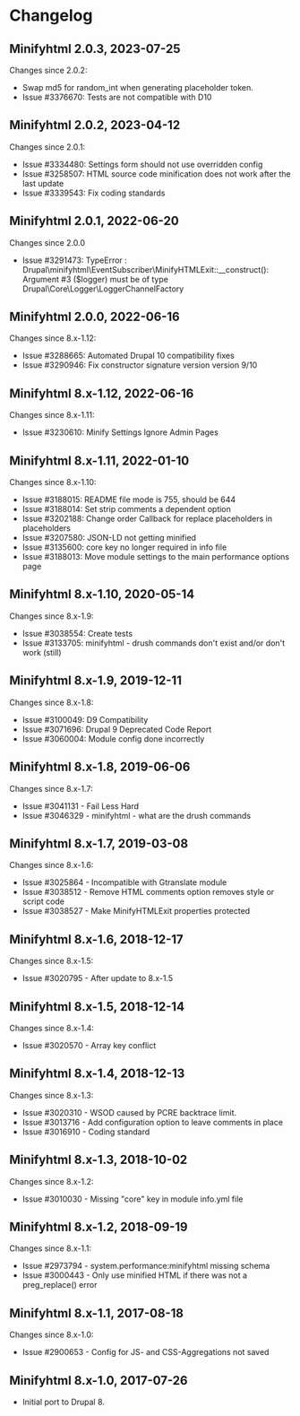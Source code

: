 # Changelog

## Minifyhtml 2.0.3, 2023-07-25

Changes since 2.0.2:

- Swap md5 for random_int when generating placeholder token.
- Issue #3376670: Tests are not compatible with D10

## Minifyhtml 2.0.2, 2023-04-12

Changes since 2.0.1:

- Issue #3334480: Settings form should not use overridden config
- Issue #3258507: HTML source code minification does not work after the last
update
- Issue #3339543: Fix coding standards

## Minifyhtml 2.0.1, 2022-06-20

Changes since 2.0.0

- Issue #3291473: TypeError :
Drupal\minifyhtml\EventSubscriber\MinifyHTMLExit::__construct(): Argument #3
($logger) must be of type Drupal\Core\Logger\LoggerChannelFactory

## Minifyhtml 2.0.0, 2022-06-16

Changes since 8.x-1.12:

- Issue #3288665: Automated Drupal 10 compatibility fixes
- Issue #3290946: Fix constructor signature version version 9/10

## Minifyhtml 8.x-1.12, 2022-06-16

Changes since 8.x-1.11:

- Issue #3230610: Minify Settings Ignore Admin Pages

## Minifyhtml 8.x-1.11, 2022-01-10

Changes since 8.x-1.10:

- Issue #3188015: README file mode is 755, should be 644
- Issue #3188014: Set strip comments a dependent option
- Issue #3202188: Change order Callback for replace placeholders in
placeholders
- Issue #3207580: JSON-LD not getting minified
- Issue #3135600: core key no longer required in info file
- Issue #3188013: Move module settings to the main performance options page

## Minifyhtml 8.x-1.10, 2020-05-14

Changes since 8.x-1.9:

- Issue #3038554: Create tests
- Issue #3133705: minifyhtml - drush commands don't exist and/or don't work
(still)

## Minifyhtml 8.x-1.9, 2019-12-11

Changes since 8.x-1.8:

- Issue #3100049: D9 Compatibility
- Issue #3071696: Drupal 9 Deprecated Code Report
- Issue #3060004: Module config done incorrectly

## Minifyhtml 8.x-1.8, 2019-06-06

Changes since 8.x-1.7:

- Issue #3041131 - Fail Less Hard
- Issue #3046329 - minifyhtml - what are the drush commands

## Minifyhtml 8.x-1.7, 2019-03-08

Changes since 8.x-1.6:

- Issue #3025864 - Incompatible with Gtranslate module
- Issue #3038512 - Remove HTML comments option removes style or script code
- Issue #3038527 - Make MinifyHTMLExit properties protected

## Minifyhtml 8.x-1.6, 2018-12-17

Changes since 8.x-1.5:

- Issue #3020795 - After update to 8.x-1.5

## Minifyhtml 8.x-1.5, 2018-12-14

Changes since 8.x-1.4:

- Issue #3020570 - Array key conflict

## Minifyhtml 8.x-1.4, 2018-12-13

Changes since 8.x-1.3:

- Issue #3020310 - WSOD caused by PCRE backtrace limit.
- Issue #3013716 - Add configuration option to leave comments in place
- Issue #3016910 - Coding standard

## Minifyhtml 8.x-1.3, 2018-10-02

Changes since 8.x-1.2:

- Issue #3010030 - Missing "core" key in module info.yml file

## Minifyhtml 8.x-1.2, 2018-09-19

Changes since 8.x-1.1:

- Issue #2973794 - system.performance:minifyhtml missing schema
- Issue #3000443 - Only use minified HTML if there was not a preg_replace()
error

## Minifyhtml 8.x-1.1, 2017-08-18

Changes since 8.x-1.0:

- Issue #2900653 - Config for JS- and CSS-Aggregations not saved

## Minifyhtml 8.x-1.0, 2017-07-26

- Initial port to Drupal 8.
